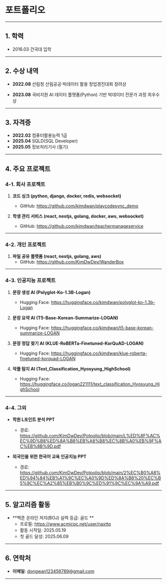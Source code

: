 # 포트폴리오
---

## 1. 학력

- 2016.03 건국대 입학

---

## 2. 수상 내역

- **2022.08** 산림청 산림공공·빅데이터 활용 창업경진대회 장려상  

- **2023.08** 국비지원 AI 데이터 플랫폼(Python) 기반 빅데이터 전문가 과정 최우수상  

---

## 3. 자격증

- **2022.02** 컴퓨터활용능력 1급  
- **2025.04** SQLD(SQL Developer)  
- **2025.05** 정보처리기사 (필기)

---

## 4. 주요 프로젝트

### 4-1. 회사 프로젝트

1. **코드 싱크 (python, django, docker, redis, websocket)**  
   - GitHub: https://github.com/kimdwan/playcodesync_demo  

2. **학생 관리 서비스 (react, nestjs, golang, docker, aws, websocket)**  
   - GitHub: https://github.com/kimdwan/teachermanageservice  
---

### 4-2. 개인 프로젝트

1. **파일 공유 플랫폼 (react, nestjs, golang, aws)**  
   - GitHub: https://github.com/KimDwDev/WanderBox  

---

### 4-3. 인공지능 프로젝트

1. **문장 생성 AI (Polyglot-Ko-1.3B-Logan)**  
   - Hugging Face: https://huggingface.co/kimdwan/polyglot-ko-1.3b-Logan  

2. **문장 요약 AI (T5-Base-Korean-Summarize-LOGAN)**  
   - Hugging Face: https://huggingface.co/kimdwan/t5-base-korean-summarize-LOGAN  

3. **문장 정답 찾기 AI (KLUE-RoBERTa-Finetuned-KorQuAD-LOGAN)**  
   - Hugging Face: https://huggingface.co/kimdwan/klue-roberta-finetuned-korquad-LOGAN  

4. **악플 탐지 AI (Text_Classification_Hyosyung_HighSchool)**  
   - Hugging Face: https://huggingface.co/logan221111/text_classification_Hyosyung_HighSchool  

---

### 4-4. 그외
   
   - **학원 L포인트 분석 PPT**  
     - 경로: https://github.com/KimDwDev/Potpolio/blob/main/L%ED%8F%AC%EC%9D%B8%ED%8A%B8%EB%A8%B8%EC%8B%A0%EB%9F%AC%EB%8B%9D.pdf

   - **외국인을 위한 한국어 교육 인공지능 PPT**  
     - 경로: https://github.com/KimDwDev/Potpolio/blob/main/2%EC%B0%A8%ED%94%84%EB%A1%9C%EC%A0%9D%ED%8A%B8%20%EC%B5%9C%EC%A2%85%EB%B0%9C%ED%91%9C%EC%9A%A9.pdf
---

## 5. 알고리즘 활동

- **백준 온라인 저지(BOJ) 실력 등급: 골드 **  
  - 프로필: https://www.acmicpc.net/user/naxtto  
  - 활동 시작일: 2025.05.19
  - 첫 골드 달성: 2025.06.09

---

## 6. 연락처

- **이메일**: dongwan123456789@gmail.com
  
---

